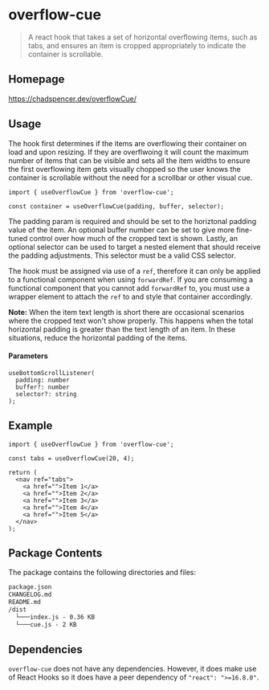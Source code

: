 # overflow-cue

> A react hook that takes a set of horizontal overflowing items, such as tabs, and ensures an item is cropped appropriately to indicate the container is scrollable.

<h2>Homepage</h2>

https://chadspencer.dev/overflowCue/

<h2>Usage</h2>

The hook first determines if the items are overflowing their container on load and upon resizing. If they are overflwoing it will count the maximum number of items that can be visible and sets all the item widths to ensure the first overflowing item gets visually chopped so the user knows the container is scrollable without the need for a scrollbar or other visual cue.

```
import { useOverflowCue } from 'overflow-cue';

const container = useOverflowCue(padding, buffer, selector);
```

The padding param is required and should be set to the horiztonal padding value of the item. An optional buffer number can be set to give more fine-tuned control over how much of the cropped text is shown. Lastly, an optional selector can be used to target a nested element that should receive the padding adjustments. This selector must be a valid CSS selector.

The hook must be assigned via use of a <code>ref</code>, therefore it can only be applied to a functional component when using <code>forwardRef</code>. If you are consuming a functional component that you cannot add <code>forwardRef</code> to, you must use a wrapper element to attach the <code>ref</code> to and style that container accordingly.

<b>Note:</b> When the item text length is short there are occasional scenarios where the cropped text won't show properly. This happens when the total horizontal padding is greater than the text length of an item. In these situations, reduce the horizontal padding of the items.

<h4>Parameters</h4>

```
useBottomScrollListener(
  padding: number
  buffer?: number
  selector?: string
);
```

<h2>Example</h2>

```
import { useOverflowCue } from 'overflow-cue';

const tabs = useOverflowCue(20, 4);

return (
  <nav ref="tabs">
    <a href="">Item 1</a>
    <a href="">Item 2</a>
    <a href="">Item 3</a>
    <a href="">Item 4</a>
    <a href="">Item 5</a>
  </nav>
);
```

<h2>Package Contents</h2>

The package contains the following directories and files:

```html
package.json
CHANGELOG.md
README.md
/dist
  └───index.js - 0.36 KB
  └───cue.js - 2 KB
````

<h2>Dependencies</h2>

<code>overflow-cue</code> does not have any dependencies. However, it does make use of React Hooks so it does have a peer dependency of <code>"react": ">=16.8.0"</code>.
